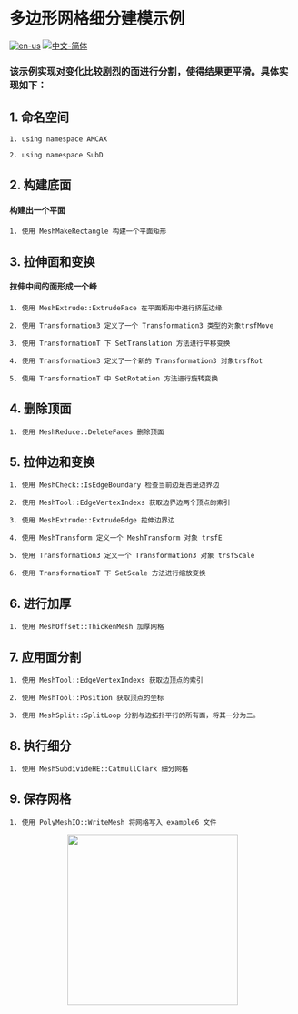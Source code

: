 # 多边形网格细分建模示例

[![en-us](https://img.shields.io/badge/en-us-yellow.svg)](./README.md) [![中文-简体](https://img.shields.io/badge/%E4%B8%AD%E6%96%87-%E7%AE%80%E4%BD%93-red.svg)](./README.zh_cn.md)

### 该示例实现对变化比较剧烈的面进行分割，使得结果更平滑。具体实现如下：


## 1. 命名空间


	1. using namespace AMCAX
	
	2. using namespace SubD

## 2. 构建底面

#### 构建出一个平面
	1. 使用 MeshMakeRectangle 构建一个平面矩形

## 3. 拉伸面和变换

#### 拉伸中间的面形成一个峰

	1. 使用 MeshExtrude::ExtrudeFace 在平面矩形中进行挤压边缘
	
	2. 使用 Transformation3 定义了一个 Transformation3 类型的对象trsfMove
	
	3. 使用 TransformationT 下 SetTranslation 方法进行平移变换
	
	4. 使用 Transformation3 定义了一个新的 Transformation3 对象trsfRot
	
	5. 使用 TransformationT 中 SetRotation 方法进行旋转变换

## 4. 删除顶面

	1. 使用 MeshReduce::DeleteFaces 删除顶面

## 5. 拉伸边和变换

	1. 使用 MeshCheck::IsEdgeBoundary 检查当前边是否是边界边
	
	2. 使用 MeshTool::EdgeVertexIndexs 获取边界边两个顶点的索引
	
	3. 使用 MeshExtrude::ExtrudeEdge 拉伸边界边
	
	4. 使用 MeshTransform 定义一个 MeshTransform 对象 trsfE
	
	5. 使用 Transformation3 定义一个 Transformation3 对象 trsfScale
	
	6. 使用 TransformationT 下 SetScale 方法进行缩放变换

## 6. 进行加厚

	1. 使用 MeshOffset::ThickenMesh 加厚网格

## 7. 应用面分割

	1. 使用 MeshTool::EdgeVertexIndexs 获取边顶点的索引
	
	2. 使用 MeshTool::Position 获取顶点的坐标
	
	3. 使用 MeshSplit::SplitLoop 分割与边拓扑平行的所有面，将其一分为二。

## 8. 执行细分

	1. 使用 MeshSubdivideHE::CatmullClark 细分网格


## 9. 保存网格

	1. 使用 PolyMeshIO::WriteMesh 将网格写入 example6 文件

<div align = center><img src="https://s2.loli.net/2024/09/30/3p6xesQGzENXBtw.png" width="300" height="300">

